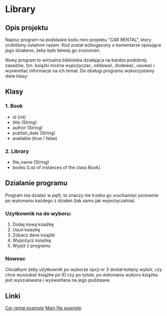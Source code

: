# Library

## Opis projektu
Napisz program na podstawie kodu mini-projektu "CAR RENTAL", ktory zrobiliśmy ostatnim razem. Kod został wzbogacony o komentarze opisujące jego działanie, żeby było łatwiej go zrozumieć.

Nowy program to wirtualna biblioteka działająca na bardzo podobnej zasadzie, tzn. książki można wypożyczac, oddawać, dodawać, usuwać i wyswietlać informacje na ich temat. Do obsługi programu wykorzystamy dwie klasy:

## Klasy
### 1. Book
 - id (int)
 - title (String)
 - author (String)
 - publish_date (String)
 - available (true / false)

### 2. Library
 - file_name (String)
 - books [List of instances of the class Book]

## Dzialanie programu
Program ma dzialać w pętli, to znaczy nie trzeba go uruchamiać ponownie po wykonaniu każdego z działań (tak samo jak wypożyczalnia). 

### Uzytkownik na do wyboru: 
1. Dodaj nową ksiażkę
2. Usuń ksiazkę
3. Zobacz dane książki
4. Wypożycz ksiażkę
5. Wyjdź z programu

### Nowosc
Chciałbym żeby użytkownik po wyborze opcji nr 3 dostał kolejny wybór, czy chce wyszukać książke po ID czy po tytule, po dokonaniu wyboru książka jest wyszukiwana i wyświetlana na jego podstawie.

## Linki
[Car rental example](https://github.com/Kuba2901/korki_rolnicza/blob/main/03_12_2023/rental/car_rental.py)
[Main file example](https://github.com/Kuba2901/korki_rolnicza/blob/main/03_12_2023/rental/main.py)
